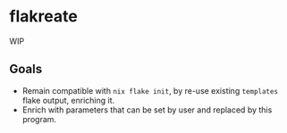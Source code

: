 # flakreate

WIP

## Goals

- Remain compatible with `nix flake init`, by re-use existing `templates` flake output, enriching it.
- Enrich with parameters that can be set by user and replaced by this program.